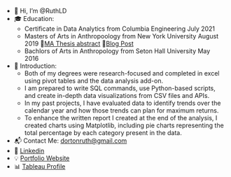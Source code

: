 - 👋 Hi, I’m @RuthLD
- 🎓 Education:
  - Certificate in Data Analytics from Columbia Engineering      July 2021
  - Masters of Arts in Anthropoology from New York University    August 2019 🔗[MA Thesis abstract](https://as.nyu.edu/content/dam/nyu-as/anthropology/documents/Dorton%20abstract.pdf) 🔗[Blog Post](https://ruthdorton.com/blog/f/finding-significance-in-my-master%E2%80%99s-thesis)
  - Bachlors of Arts in Anthropology from Seton Hall University  May 2016 
- 💬 Introduction:
  - Both of my degrees were research-focused and completed in excel using pivot tables and the data analysis add-on. 
  - I am prepared to write SQL commands, use Python-based scripts, and create in-depth data visualizations from CSV files and APIs.  
  - In my past projects, I have evaluated data to identify trends over the calendar year and how those trends can plan for maximum returns. 
  - To enhance the written report I created at the end of the analysis, I created charts using Matplotlib, including pie charts representing the total percentage by each category present in the data.
- 📬 Contact Me: dortonruth@gmail.com
- 💼 [Linkedin](https://www.linkedin.com/in/ruth-l-dorton/)
- 💡 [Portfolio Website](https://ruthdorton.com/portfolio)
- 📊 [Tableau Profile](https://public.tableau.com/profile/ruth.dorton#!/?newProfile=&activeTab=0)
